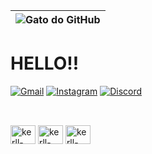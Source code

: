 | ![Gato do GitHub](https://encrypted-tbn0.gstatic.com/images?q=tbn:ANd9GcTisMVeb919xeAttynEvRbemSVSoulPSD6wSA&s) |
|:---------------------------------------------------------------------------------------------------------------:|
# HELLO!!
          
[![Gmail](https://img.shields.io/badge/Gmail-D14836?style=for-the-badge&logo=gmail&logoColor=white)](mailto:kerllonsousa2009@gmail.com)
[![Instagram](https://img.shields.io/badge/Instagram-E4405F?style=for-the-badge&logo=instagram&logoColor=white)](https://www.instagram.com/karro_typer/?igsh=dnFxNmZ1azc1dWk3#)
[![Discord](https://img.shields.io/badge/Discord-7289DA?style=for-the-badge&logo=discord&logoColor=white)](https://discord.com/users/seu-id)



##
<div style="display: inline_block"><br>
<img align="center" alt="kerll-python" height="30" width="40" src="https://cdn.jsdelivr.net/gh/devicons/devicon@latest/icons/python/python-original.svg" />
<img align="center" alt="kerll-python" height="30" width="40" src="https://cdn.jsdelivr.net/gh/devicons/devicon@latest/icons/csharp/csharp-original.svg" />
<img align="center" alt="kerll-python" height="30" width="40" src="https://cdn.jsdelivr.net/gh/devicons/devicon@latest/icons/html5/html5-original.svg" />        
          
